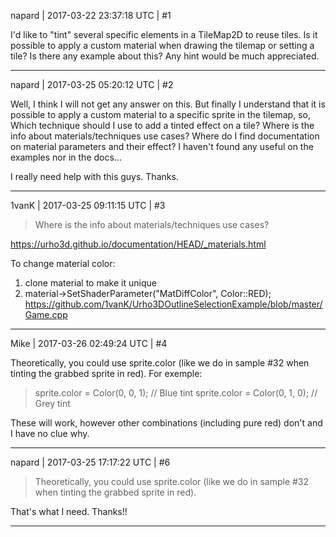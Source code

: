 napard | 2017-03-22 23:37:18 UTC | #1

I'd like to "tint" several specific elements in a TileMap2D to reuse tiles. Is it possible to apply a custom material when drawing the tilemap or setting a tile? Is there any example about this? Any hint would be much appreciated.

-------------------------

napard | 2017-03-25 05:20:12 UTC | #2

Well, I think I will not get any answer on this. But finally I understand that it is possible to apply a custom material to a specific sprite in the tilemap, so, Which technique should I use to add a tinted effect on a tile? Where is the info about materials/techniques use cases? Where do I find documentation on material parameters and their effect? I haven't found any useful on the examples nor in the docs...

I really need help with this guys.
Thanks.

-------------------------

1vanK | 2017-03-25 09:11:15 UTC | #3

> Where is the info about materials/techniques use cases?

 https://urho3d.github.io/documentation/HEAD/_materials.html
 
To change material color:
1) clone material to make it unique
2) material->SetShaderParameter("MatDiffColor", Color::RED);
 https://github.com/1vanK/Urho3DOutlineSelectionExample/blob/master/Game.cpp

-------------------------

Mike | 2017-03-26 02:49:24 UTC | #4

Theoretically, you could use sprite.color (like we do in sample #32 when tinting the grabbed sprite in red). For exemple:

>  sprite.color = Color(0, 0, 1); // Blue tint
>  sprite.color = Color(0, 1, 0); // Grey tint

These will work, however other combinations (including pure red) don't and I have no clue why.

-------------------------

napard | 2017-03-25 17:17:22 UTC | #6

> Theoretically, you could use sprite.color (like we do in sample #32 when tinting the grabbed sprite in red).

That's what I need. Thanks!!

-------------------------

